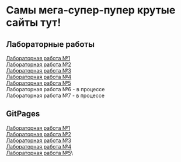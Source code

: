 # Самы мега-супер-пупер крутые сайты тут! #

## **Лабораторные работы** ##

[Лабораторная работа №1](labs/lab1-2)\
[Лабораторная работа №2](labs/lab1-2)\
[Лабораторная работа №3](labs/lab3)\
[Лабораторная работа №4](labs/lab4)\
[Лабораторная работа №5](labs/lab5)\
Лабораторная работа №6 - в процессе\
Лабораторная работа №7 - в процессе

## **GitPages** ##
[Лабораторная работа №1](https://glintuhovyd.github.io/Frontend/labs/lab1-2/FrontendLab1.html)\
[Лабораторная работа №2](https://glintuhovyd.github.io/Frontend/labs/lab1-2/FrontendLab2.html)\
[Лабораторная работа №3](https://glintuhovyd.github.io/Frontend/labs/lab3/page2.html)\
[Лабораторная работа №4](https://glintuhovyd.github.io/Frontend/labs/lab4/table.html)\
[Лабораторная работа №5](https://glintuhovyd.github.io/Frontend/labs/lab5/table.html)\

